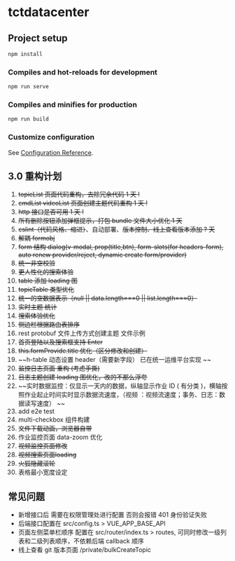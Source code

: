 # tctdatacenter

## Project setup

```bash
npm install
```

### Compiles and hot-reloads for development

```bash
npm run serve
```

### Compiles and minifies for production

```bash
npm run build
```

### Customize configuration

See [Configuration Reference](https://cli.vuejs.org/config/).

## 3.0 重构计划

1. ~~topicList 页面代码重构，去除冗余代码 1 天 !~~
2. ~~cmdList videoList 页面创建主题代码重构 1 天 !~~
3. ~~http 接口是否可用 1 天 !~~
4. ~~所有删除按钮添加弹框提示，打包 bundle 文件大小优化 1 天~~
5. ~~eslint（代码风格、缩进）~~、自动部署、~~版本控制、线上查看版本添加 ? 天~~
6. ~~解耦 formobj~~
7. ~~form 结构 dialog(v-modal, prop(title,btn), form-slots(for headers-form), auto renew provider/reject, dynamic create form/provider)~~
1. ~~统一非空校验~~
2. ~~更人性化的搜索体验~~
3.  ~~table 添加 loading 图~~
4.  ~~topicTable 类型优化~~
5.  ~~统一的空数据表示（null || data.length===0 || list.length===0）~~
6.  ~~实时主题 统计~~
7.  ~~搜索体验优化~~
8.  ~~侧边栏根据路由表排序~~
9.  rest protobuf 文件上传方式创建主题 文件示例
10. ~~首页登陆以及搜索框支持 Enter~~
11. ~~this.formProvide.title 优化（区分修改和创建）~~
12. ~~h-table 动态设置 header（需要新字段） 已在统一运维平台实现 ~~
13. ~~监控日志页面 重构 (考虑手撕)~~
14. ~~日志主题创建 loading 图优化，改的不那么浮夸~~
15. ~~实时数据监控：仅显示一天内的数据，纵轴显示作业 ID ( 有分类 )，横轴按照作业起止时间实时显示数据流速度，（视频 ：视频流速度；事务、日志：数据读写速度） ~~
16. add e2e test
17. multi-checkbox 组件构建
18. ~~文件下载动画，浏览器自带~~
19. 作业监控页面 data-zoom 优化
20. ~~视频监控页面修改~~
21. ~~视频搜索页面loading~~
22. ~~火狐隐藏滚轮~~
23. 表格最小宽度设定

## 常见问题

- 新增接口后 需要在权限管理处进行配置 否则会报错 401 身份验证失败
- 后端接口配置在 src/config.ts > VUE_APP_BASE_API
- 页面左侧菜单栏顺序 配置在 src/router/index.ts > routes, 可同时修改一级列表和二级列表顺序，不依赖后端 callback 顺序
- 线上查看 git 版本页面 /private/bulkCreateTopic
